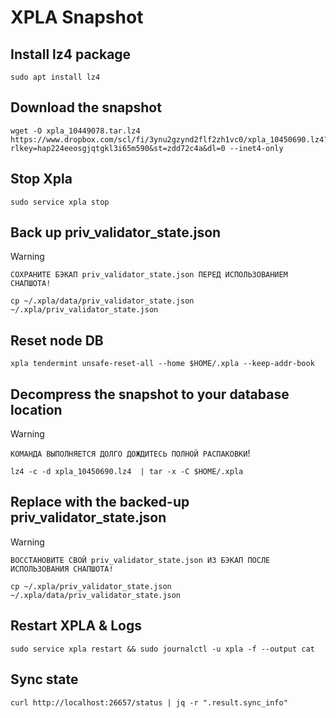 # XPLA Snapshot

## Install lz4 package

```
sudo apt install lz4
```

## Download the snapshot

```
wget -O xpla_10449078.tar.lz4 https://www.dropbox.com/scl/fi/3ynu2gzynd2flf2zh1vc0/xpla_10450690.lz4?rlkey=hap224eeosgjqtgkl3i65m590&st=zdd72c4a&dl=0 --inet4-only
```

## Stop Xpla

```
sudo service xpla stop
```

## Back up priv_validator_state.json

> [!WARNING] 
> `СОХРАНИТЕ БЭКАП priv_validator_state.json ПЕРЕД ИСПОЛЬЗОВАНИЕМ СНАПШОТА!`

```
cp ~/.xpla/data/priv_validator_state.json  ~/.xpla/priv_validator_state.json
```

## Reset node DB

```
xpla tendermint unsafe-reset-all --home $HOME/.xpla --keep-addr-book
```

## Decompress the snapshot to your database location

> [!WARNING] 
> `КОМАНДА ВЫПОЛНЯЕТСЯ ДОЛГО ДОЖДИТЕСЬ ПОЛНОЙ РАСПАКОВКИ`!

```
lz4 -c -d xpla_10450690.lz4  | tar -x -C $HOME/.xpla
```

## Replace with the backed-up priv_validator_state.json

> [!WARNING] 
> `ВОССТАНОВИТЕ СВОЙ priv_validator_state.json ИЗ БЭКАП ПОСЛЕ ИСПОЛЬЗОВАНИЯ СНАПШОТА!`

```
cp ~/.xpla/priv_validator_state.json  ~/.xpla/data/priv_validator_state.json
```

## Restart XPLA & Logs

```
sudo service xpla restart && sudo journalctl -u xpla -f --output cat
```

## Sync state

```
curl http://localhost:26657/status | jq -r ".result.sync_info"
```
